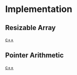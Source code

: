 # Implementation

## Resizable Array

[c++](https://github.com/tiagoinacio/algorithms_cpp/blob/master/src/data-structures/array/array-list.h)

## Pointer Arithmetic

[c++](https://github.com/tiagoinacio/algorithms_cpp/blob/master/src/data-structures/array/array-list.h#L75)